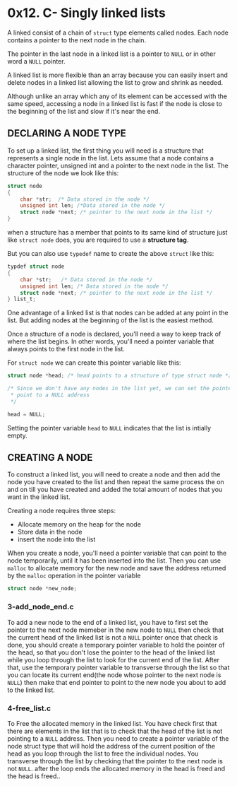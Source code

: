 # 0x12. C- Singly linked lists
A linked consist of a chain of `struct` type elements called nodes. Each node
contains a pointer to the next node in the chain.

The pointer in the last node in a linked list is a pointer to `NULL` or
in other word a `NULL` pointer. 

A linked list is more flexible than an array because you can easily insert and delete nodes
in a linked list allowing the list to grow and shrink as needed. 

Although unlike an array which any of its element can be accessed with the
same speed, accessing a node in a linked list is fast if the node is close to the
beginning of the list and slow if it's near the end.

## DECLARING A NODE TYPE
To set up a linked list, the first thing you will need is a structure that
represents a single node in the list. Lets assume that a node contains a
character pointer, unsigned int and a pointer to the next node in the list.
The structure of the node we look like this:
```C
struct node 
{
	char *str;  /* Data stored in the node */
	unsigned int len; /*Data stored in the node */
	struct node *next; /* pointer to the next node in the list */
}
```
when a structure has a member that points to its same kind of structure just like
`struct node` does, you are required to use a **structure tag**.

But you can also use `typedef` name to create the above `struct` like this:
```C
typdef struct node
{
	char *str;   /* Data stored in the node */
	unsigned int len; /* Data stored in the node */
	struct node *next; /* pointer to the next node in the list */ 
} list_t;
```

One advantage of a linked list is that nodes can be added at any point 
in the list. But adding nodes at the beginning of the list is the easiest
method.

Once a structure of a node is declared, you'll need a way to keep track of
where the list begins. In other words, you'll need a pointer variable that always
points to the first node in the list. 

For `struct node` we can create this pointer variable like this:
```C
struct node *head; /* head points to a structure of type struct node */

/* Since we don't have any nodes in the list yet, we can set the pointer to
 * point to a NULL address
 */

head = NULL;
```
Setting the pointer variable `head` to `NULL` indicates that the list is
intially empty.

## CREATING A NODE
To construct a linked list, you will need to create a node and then add the node you have 
created to the list and then repeat the same process the on and on till you have
created and added the total amount of nodes that you want in the linked list. 

Creating a node requires three steps:
- Allocate memory on the heap for the node
- Store data in the node
- insert the node into the list

When you create a node, you'll need a pointer variable that can point to the node
temporarily, until it has been inserted into the list. Then you can use `malloc`
to allocate memory for the new node and save the address returned by the
`malloc` operation in the pointer variable

```C
struct node *new_node;
```


### 3-add_node_end.c
To add a new node to the end of a linked list, you have to first set the
pointer to the next node memeber in the new node to `NULL` then check that the current
head of the linked list is not a `NULL` pointer once that check is done, you
should create a temporary pointer variable to hold the pointer of the head, so
that you don't lose the pointer to the head of the linked list while you
loop through the list to look for the current end of the list. After
that, use the temporary pointer variable to transverse through the list so
that you can locate its current end(the node whose pointer to the next node is
`NULL`) then make that end pointer to point to the new node you about
to add to the linked list.

### 4-free_list.c
To Free the allocated memory in the linked list. You have check first that
there are elements in the list that is to check that the head of the
list is not pointing to a `NULL` address. Then you need to create a pointer
variable of the node struct type that will hold the address of the current position
of the head as you loop through the list to free the individual nodes. You
transverse through the list by checking that the pointer to the next node is
not `NULL`. after the loop ends the allocated memory in the head is freed and
the head is freed.. 
